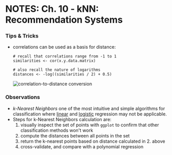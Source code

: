 # NOTES: Ch. 10 - kNN: Recommendation Systems

### Tips & Tricks 
- correlations can be used as a basis for distance:

  ```
  # recall that correlations range from -1 to 1
  similarities <- cor(x.y.data.matrix)

  # also recall the nature of logarithms
  distances <- -log((similarities / 2) + 0.5)
  ````

  ![correlation-to-distance conversion](https://raw.github.com/buruzaemon/ML_for_Hackers/master/10-Recommendations/images/cor-to-dist.png)

### Observations
- _k-Nearest Neighbors_ one of the most intuitive and simple algorithms for classification where [linear](https://github.com/buruzaemon/ML_for_Hackers/tree/master/05-Regression) and [logistic](https://github.com/buruzaemon/ML_for_Hackers/tree/master/06-Regularization) regression may not be applicable.
- Steps for k-Nearest Neighbors calculation are:
  1. visually inspect the set of points with `ggplot` to confirm that other classification methods won't work
  2. compute the distances between all points in the set
  3. return the k-nearest points based on distance calculated in 2. above
  4. cross-validate, and compare with a polynomial regression
